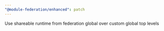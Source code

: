 ```yaml
---
"@module-federation/enhanced": patch
---
```


Use shareable runtime from federation global over custom global top levels
```

